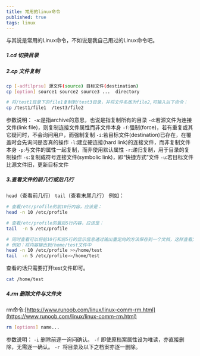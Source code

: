 ```yaml
---
title: 常用的linux命令
published: true
tags: linux
---
```




与其说是常用的Linux命令，不如说是我自己用过的Linux命令吧。        

##### 1.cd 切换目录
##### 2.cp 文件复制
```bash
cp [-adfilprsu] 源文件(source) 目标文件(destination)
cp [option] source1 source2 source3 ...  directory

# 将/test1目录下的file1复制到/test3目录，并将文件名改为file2,可输入以下命令：
cp /test1/file1  /test3/file2
```
参数说明：
    `-a`:是指archive的意思，也说是指复制所有的目录
    `-d`:若源文件为连接文件(link file)，则复制连接文件属性而非文件本身
    `-f`:强制(force)，若有重复或其它疑问时，不会询问用户，而强制复制
    `-i`:若目标文件(destination)已存在，在覆盖时会先询问是否真的操作
    `-l`:建立硬连接(hard link)的连接文件，而非复制文件本身
    `-p`:与文件的属性一起复制，而非使用默认属性
    `-r`:递归复制，用于目录的复制操作
    `-s`:复制成符号连接文件(symbolic link)，即“快捷方式”文件
    `-u`:若目标文件比源文件旧，更新目标文件

##### 3.查看文件的前几行或后几行
`head`（查看前几行）
`tail`（查看末尾几行）
例如：
```bash
# 查看/etc/profile的前10行内容，应该是：
head -n 10 /etc/profile

# 查看/etc/profile的最后5行内容，应该是：
tail  -n 5 /etc/profile

# 同时查看可以将前10行和后5行的显示信息通过输出重定向的方法保存到一个文档，这样查看文档即可一目了然。
# 例如：将内容输出到/home/test文件中
head -n 10 /etc/profile >>/home/test
tail  -n 5 /etc/profile>>/home/test
```
查看的话只需要打开test文件即可。
```bash
cat /home/test
```
##### 4.rm 删除文件与文件夹
rm命令:[https://www.runoob.com/linux/linux-comm-rm.html](https://www.runoob.com/linux/linux-comm-rm.html)

```bash
rm [options] name...
```
参数说明：
`-i` 删除前逐一询问确认。
`-f` 即使原档案属性设为唯读，亦直接删除，无需逐一确认。
`-r `将目录及以下之档案亦逐一删除。